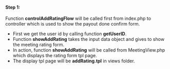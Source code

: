 #### Step 1:

Function **controlAddRatingFlow** will be called first from index.php to controller which is used to show the payout done confirm form.

- First we get the user id by calling function **getUserID**.
- Function **showAddRating** takes the input data object and gives to show the meeting rating form.
- In action, function **showAddRating** will be called from MeetingView.php which displays the rating form tpl page.
- The display tpl page will be **addRating.tpl** in views folder.
